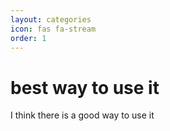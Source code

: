 ```yaml
---
layout: categories
icon: fas fa-stream
order: 1
--- 
```


# best way to use it

I think there is a good way to use it
